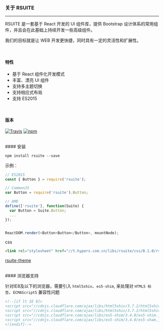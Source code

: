 

### 关于 RSUITE
------

RSUITE 是一套基于 React 开发的 UI 组件库，提供 Bootstrap 设计体系的常用组件，并且会在此基础上持续开发一些高级组件。

我们的目标就是让 WEB 开发更快捷，同时具有一定的灵活性和扩展性。

<br/>

#### 特性

- 基于 React 组件化开发模式
- 丰富、漂亮 UI 组件
- 支持多主题切换
- 支持相应式布局
- 支持 ES2015

<br/>

#### 版本

[![Travis](https://travis-ci.org/rsuite/rsuite.svg?branch=master)](https://travis-ci.org/rsuite/rsuite)
[![npm](https://badge.fury.io/js/rsuite.svg)](https://www.npmjs.com/package/rsuite)

<br/>
#### 安装

```
npm install rsuite --save
```


示例：

```js
// ES2015
const { Button } = require('rsuite');

// CommonJS
var Button = require('rsuite').Button;

// AMD
define(['rsuite'], function(Suite) {
  var Button = Suite.Button;
  ...
});


ReactDOM.render(<Button>Button</Button>, mountNode);
```

css

```html
<link rel="stylesheet" href="//t.hypers.com.cn/libs/rsuite/css/0.1.0/rsuite.min.css">
```
[rsuite-theme](https://github.com/rsuite/rsuite-theme)

<br/>
#### 浏览器支持

针对IE8及以下的浏览器，需要引入 `html5shiv`、`es5-shim`, 来处理对 `HTML5 标签`、`ECMAScript5` 兼容性问题

```html
<!--[if lt IE 9]>
<script src="//cdnjs.cloudflare.com/ajax/libs/html5shiv/3.7.2/html5shiv.min.js"></script>
<script src="//cdnjs.cloudflare.com/ajax/libs/html5shiv/3.7.2/html5shiv-printshiv.min.js"></script>
<script src="//cdnjs.cloudflare.com/ajax/libs/es5-shim/3.4.0/es5-shim.js"></script>
<script src="//cdnjs.cloudflare.com/ajax/libs/es5-shim/3.4.0/es5-sham.js"></script>
<![endif]-->
```
